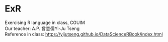 # ExR
Exercising R language in class, CGUIM  
Our teacher: A.P. 曾意儒Yi-Ju Tseng  
Reference in class: https://yijutseng.github.io/DataScienceRBook/index.html
